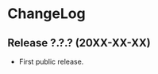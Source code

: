 ChangeLog
=========


Release ?.?.? (20XX-XX-XX)
--------------------------

* First public release.
